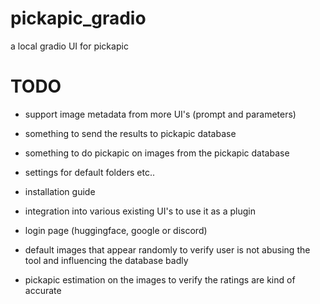 # pickapic_gradio
a local gradio UI for pickapic

# TODO
- support image metadata from more UI's (prompt and parameters)

- something to send the results to pickapic database

- something to do pickapic on images from the pickapic database

- settings for default folders etc..

- installation guide

- integration into various existing UI's to use it as a plugin

- login page (huggingface, google or discord)

- default images that appear randomly to verify user is not abusing the tool and influencing the database badly

- pickapic estimation on the images to verify the ratings are kind of accurate

